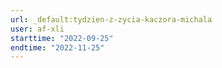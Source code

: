 ```yaml
---
url: _default:tydzien-z-zycia-kaczora-michala
user: af-xli
starttime: "2022-09-25"
endtime: "2022-11-25"
---
```

<reserve />